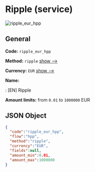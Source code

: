 
# Ripple (service) 
![ripple_eur_hpp](https://static.openfintech.io/payment_methods/ripple_eur_hpp/logo.svg?w=400&c=v0.59.26#w200)  

## General 
 
**Code:** `ripple_eur_hpp` 
 
**Method:** `ripple` 
 [show -->](/payment-methods/ripple/) 
 
**Currency:** `EUR` [show -->](/currencies/EUR/) 
 
**Name:** 
 
:	[EN] Ripple 
 
**Amount limits:** from `0.01` to `1000000` EUR 

## JSON Object 

```json
{
  "code":"ripple_eur_hpp",
  "flow":"hpp",
  "method":"ripple",
  "currency":"EUR",
  "fields":null,
  "amount_min":0.01,
  "amount_max":1000000
}
```  
